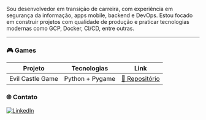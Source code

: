 
Sou desenvolvedor em transição de carreira, com experiência em segurança da informação, apps mobile, backend e DevOps. Estou focado em construir projetos com qualidade de produção e praticar tecnologias modernas como GCP, Docker, CI/CD, entre outras.

---

### 🎮 Games
| Projeto | Tecnologias | Link |
|--------|-------------|------|
| Evil Castle Game | Python + Pygame | [🔗 Repositório](https://github.com/a-f-mad/EvilCastle) |



### 🌐 Contato
[![LinkedIn](https://img.shields.io/badge/-LinkedIn-blue?style=flat&logo=linkedin&link=https://www.linkedin.com/in/adelino-madureira-developer/)](https://www.linkedin.com/in/adelino-madureira-developer/)


